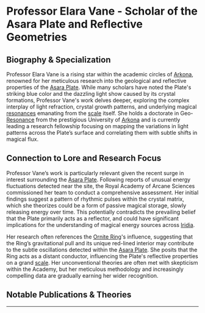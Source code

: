 # Professor Elara Vane - Scholar of the Asara Plate and Reflective Geometries

## Biography & Specialization

Professor Elara Vane is a rising star within the academic circles of [Arkona](/generated/city/arkona.md), renowned for her meticulous research into the geological and reflective properties of the [Asara Plate](/geography/scale/asara-plate.md). While many scholars have noted the Plate's striking blue color and the dazzling light show caused by its crystal formations, Professor Vane's work delves deeper, exploring the complex interplay of light refraction, crystal growth patterns, and underlying magical [resonances](/generated/resonance/resonance.md) emanating from the [scale](/geography/landmark/scale.md) itself.  She holds a doctorate in Geo-[Resonance](/structure/mechanic/resonance.md) from the prestigious University of [Arkona](/geography/settlement/city/arkona.md) and is currently leading a research fellowship focusing on mapping the variations in light patterns across the Plate’s surface and correlating them with subtle shifts in magical flux.

## Connection to Lore and Research Focus

Professor Vane’s work is particularly relevant given the recent surge in interest surrounding the [Asara Plate](/geography/scale/asara-plate.md).  Following reports of unusual energy fluctuations detected near the site, the Royal Academy of Arcane Sciences commissioned her team to conduct a comprehensive assessment. Her initial findings suggest a pattern of rhythmic pulses within the crystal matrix, which she theorizes could be a form of passive magical storage, slowly releasing energy over time.  This potentially contradicts the prevailing belief that the Plate primarily acts as a reflector, and could have significant implications for the understanding of magical energy sources across [Iridia](/geography/world/iridia.md). 

Her research often references the [Ornite Ring](/geography/scale/ornite-ring.md)'s influence, suggesting that the Ring’s gravitational pull and its unique red-lined interior may contribute to the subtle oscillations detected within the [Asara Plate](/geography/scale/asara-plate.md). She posits that the Ring acts as a distant conductor, influencing the Plate's reflective properties on a grand [scale](/geography/landmark/scale.md). Her unconventional theories are often met with skepticism within the Academy, but her meticulous methodology and increasingly compelling data are gradually earning her wider recognition.

## Notable Publications & Theories

*   **
